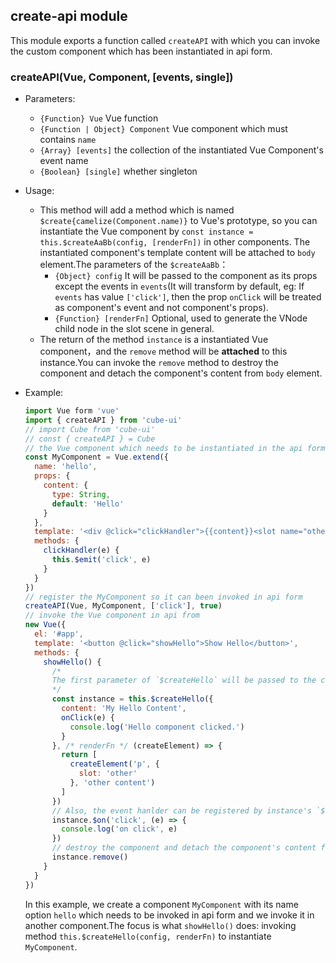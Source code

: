 ## create-api module

This module exports a function called `createAPI` with which you can invoke the custom component which has been instantiated in api form.

### createAPI(Vue, Component, [events, single])

- Parameters:

  - `{Function} Vue` Vue function
  - `{Function | Object} Component` Vue component which must contains `name`
  - `{Array} [events]` the collection of the instantiated Vue Component's event name
  - `{Boolean} [single]` whether singleton

- Usage:

  - This method will add a method which is named `$create{camelize(Component.name)}` to Vue's prototype, so you can instantiate the Vue component by `const instance = this.$createAaBb(config, [renderFn])` in other components. The instantiated component's template content will be attached to `body` element.The parameters of the `$createAaBb`：
    - `{Object} config` It will be passed to the component as its props except the events in `events`(It will transform by default, eg: If `events` has value `['click']`, then the prop `onClick` will be treated as component's event and not component's props).
    - `{Function} [renderFn]` Optional, used to generate the VNode child node in the slot scene in general.
  - The return of the method `instance` is a instantiated Vue component，and the `remove` method will be **attached** to this instance.You can invoke the `remove` method to destroy the component and detach the component's content from `body` element.

- Example:

  ```js
  import Vue form 'vue'
  import { createAPI } from 'cube-ui'
  // import Cube from 'cube-ui'
  // const { createAPI } = Cube
  // the Vue component which needs to be instantiated in the api form
  const MyComponent = Vue.extend({
    name: 'hello',
    props: {
      content: {
        type: String,
        default: 'Hello'
      }
    },
    template: '<div @click="clickHandler">{{content}}<slot name="other"></slot></div>',
    methods: {
      clickHandler(e) {
        this.$emit('click', e)
      }
    }
  })
  // register the MyComponent so it can been invoked in api form
  createAPI(Vue, MyComponent, ['click'], true)
  // invoke the Vue component in api from
  new Vue({
    el: '#app',
    template: '<button @click="showHello">Show Hello</button>',
    methods: {
      showHello() {
        /*
        The first parameter of `$createHello` will be passed to the component as its props except the events in `events`(It will transform by default, eg: If `events` has value `['click']`, then the prop `onClick` will be treated as component's event and not component's props)
        */
        const instance = this.$createHello({
          content: 'My Hello Content',
          onClick(e) {
            console.log('Hello component clicked.')
          }
        }, /* renderFn */ (createElement) => {
          return [
            createElement('p', {
              slot: 'other'
            }, 'other content')
          ]
        })
        // Also, the event hanlder can be registered by instance's `$on` method
        instance.$on('click', (e) => {
          console.log('on click', e)
        })
        // destroy the component and detach the component's content from `body` element
        instance.remove()
      }
    }
  })
  ```

  In this example, we create a component `MyComponent` with its name option `hello` which needs to be invoked in api form and we invoke it in another component.The focus is what `showHello()` does: invoking method `this.$createHello(config, renderFn)` to instantiate `MyComponent`.
